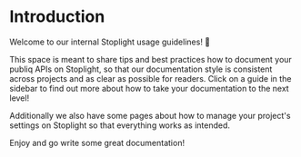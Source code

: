 # Introduction

Welcome to our internal Stoplight usage guidelines! 👋 

This space is meant to share tips and best practices how to document your publiq APIs on Stoplight, so that our documentation style is consistent across projects and as clear as possible for readers. Click on a guide in the sidebar to find out more about how to take your documentation to the next level!

Additionally we also have some pages about how to manage your project's settings on Stoplight so that everything works as intended.

Enjoy and go write some great documentation!